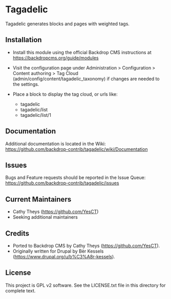 Tagadelic
======================

Tagadelic generates blocks and pages with weighted tags.

Installation
------------

- Install this module using the official Backdrop CMS instructions at
  https://backdropcms.org/guide/modules

- Visit the configuration page under Administration > Configuration > Content
  authoring > Tag Cloud (admin/config/content/tagadelic_taxonomy) if changes
  are needed to the settings.
  
- Place a block to display the tag cloud, or urls like:
  - tagadelic
  - tagadelic/list
  - tagadelic/list/1

Documentation
-------------

Additional documentation is located in the Wiki:
https://github.com/backdrop-contrib/tagadelic/wiki/Documentation

Issues
------

Bugs and Feature requests should be reported in the Issue Queue:
https://github.com/backdrop-contrib/tagadelic/issues

Current Maintainers
-------------------

- Cathy Theys (https://github.com/YesCT)
- Seeking additional maintainers

Credits
-------

- Ported to Backdrop CMS by Cathy Theys (https://github.com/YesCT).
- Originally written for Drupal by Bèr Kessels (https://www.drupal.org/u/b%C3%A8r-kessels).

License
-------

This project is GPL v2 software. See the LICENSE.txt file in this directory for
complete text.

